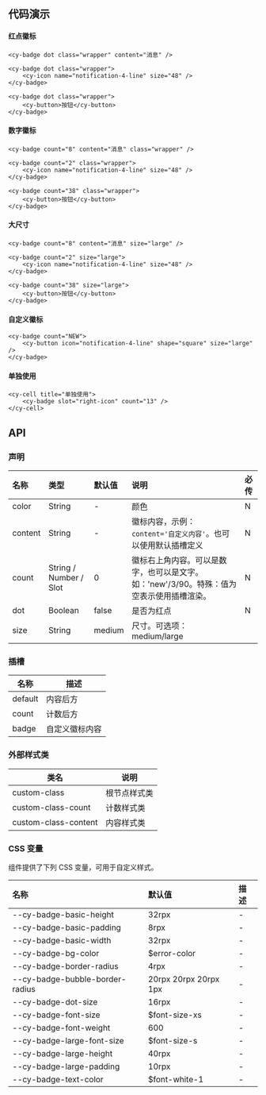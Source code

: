 ## 代码演示

#### 红点徽标

```
<cy-badge dot class="wrapper" content="消息" />

<cy-badge dot class="wrapper">
	<cy-icon name="notification-4-line" size="48" />
</cy-badge>

<cy-badge dot class="wrapper">
	<cy-button>按钮</cy-button>
</cy-badge>
```

#### 数字徽标

```
<cy-badge count="8" content="消息" class="wrapper" />

<cy-badge count="2" class="wrapper">
	<cy-icon name="notification-4-line" size="48" />
</cy-badge>

<cy-badge count="38" class="wrapper">
	<cy-button>按钮</cy-button>
</cy-badge>
```

#### 大尺寸

```
<cy-badge count="8" content="消息" size="large" />

<cy-badge count="2" size="large">
	<cy-icon name="notification-4-line" size="48" />
</cy-badge>

<cy-badge count="38" size="large">
	<cy-button>按钮</cy-button>
</cy-badge>
```

#### 自定义徽标

```
<cy-badge count="NEW">
	<cy-button icon="notification-4-line" shape="square" size="large" />
</cy-badge>
```

#### 单独使用

```
<cy-cell title="单独使用">
	<cy-badge slot="right-icon" count="13" />
</cy-cell>
```



## API

### 声明

| 名称    | 类型                   | 默认值 | 说明                                                         | 必传 |
| :------ | :--------------------- | :----- | :----------------------------------------------------------- | :--- |
| color   | String                 | -      | 颜色                                                         | N    |
| content | String                 | -      | 徽标内容，示例：`content='自定义内容'`。也可以使用默认插槽定义 | N    |
| count   | String / Number / Slot | 0      | 徽标右上角内容。可以是数字，也可以是文字。如：'new'/3/90。特殊：值为空表示使用插槽渲染。 | N    |
| dot     | Boolean                | false  | 是否为红点                                                   | N    |
| size    | String                 | medium | 尺寸。可选项：medium/large                                   |      |

### 插槽

| 名称    | 描述           |
| ------- | -------------- |
| default | 内容后方       |
| count   | 计数后方       |
| badge   | 自定义徽标内容 |

### 外部样式类

| 类名                 | 说明         |
| -------------------- | ------------ |
| custom-class         | 根节点样式类 |
| custom-class-count   | 计数样式类   |
| custom-class-content | 内容样式类   |

### CSS 变量

组件提供了下列 CSS 变量，可用于自定义样式。

| 名称                            | 默认值                | 描述 |
| :------------------------------ | :-------------------- | :--- |
| --cy-badge-basic-height         | 32rpx                 | -    |
| --cy-badge-basic-padding        | 8rpx                  | -    |
| --cy-badge-basic-width          | 32rpx                 | -    |
| --cy-badge-bg-color             | $error-color          | -    |
| --cy-badge-border-radius        | 4rpx                  | -    |
| --cy-badge-bubble-border-radius | 20rpx 20rpx 20rpx 1px | -    |
| --cy-badge-dot-size             | 16rpx                 | -    |
| --cy-badge-font-size            | $font-size-xs         | -    |
| --cy-badge-font-weight          | 600                   | -    |
| --cy-badge-large-font-size      | $font-size-s          | -    |
| --cy-badge-large-height         | 40rpx                 | -    |
| --cy-badge-large-padding        | 10rpx                 | -    |
| --cy-badge-text-color           | $font-white-1         | -    |
